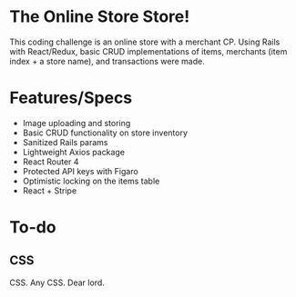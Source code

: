 # The Online Store Store!

This coding challenge is an online store with a merchant CP. Using Rails with React/Redux, basic CRUD implementations of items, merchants (item index + a store name), and transactions were made.

# Features/Specs

- Image uploading and storing
- Basic CRUD functionality on store inventory
- Sanitized Rails params
- Lightweight Axios package
- React Router 4
- Protected API keys with Figaro
- Optimistic locking on the items table
- React + Stripe

# To-do

## CSS

CSS. Any CSS. Dear lord.

